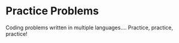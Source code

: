 # Practice Problems

Coding problems written in multiple languages.... Practice, practice, practice!